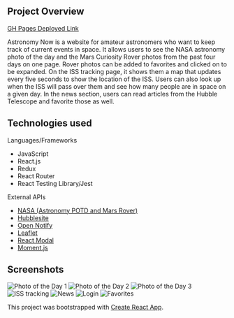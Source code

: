 ## Project Overview

[GH Pages Deployed Link](https://lmanriq.github.io/astronomy-now/)

Astronomy Now is a website for amateur astronomers who want to keep track of current events in space. It allows users to see the NASA astronomy photo of the day and the Mars Curiosity Rover photos from the past four days on one page. Rover photos can be added to favorites and clicked on to be expanded. On the ISS tracking page, it shows them a map that updates every five seconds to show the location of the ISS. Users can also look up when the ISS will pass over them and see how many people are in space on a given day. In the news section, users can read articles from the Hubble Telescope and favorite those as well. 

## Technologies used

Languages/Frameworks
- JavaScript
- React.js
- Redux
- React Router
- React Testing Library/Jest

External APIs
- [NASA (Astronomy POTD and Mars Rover)](https://api.nasa.gov/)
- [Hubblesite](http://hubblesite.org/api/documentation)
- [Open Notify](http://open-notify.org/Open-Notify-API/)
- [Leaflet](https://react-leaflet.js.org/)
- [React Modal](https://www.npmjs.com/package/react-modal)
- [Moment.js](https://momentjs.com/)

## Screenshots

![Photo of the Day 1](/astronomy-now/images/AN-potd.png)
![Photo of the Day 2](/astronomy-now/images/AN-potd-2.png)
![Photo of the Day 3](/astronomy-now/images/AN-potd-3.png)
![ISS tracking](/astronomy-now/images/AN-ISS.png)
![News](/astronomy-now/images/AN-news.png)
![Login](/astronomy-now/images/AN-login.png)
![Favorites](/astronomy-now/images/AN-favorites.png)

This project was bootstrapped with [Create React App](https://github.com/facebook/create-react-app).


